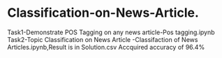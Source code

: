 # Classification-on-News-Article.

Task1-Demonstrate POS Tagging on any news article-Pos tagging.ipynb \
Task2-Topic Classification on News Article -Classifaction of News Articles.ipynb,Result is in Solution.csv
Accquired accuracy of 96.4%
